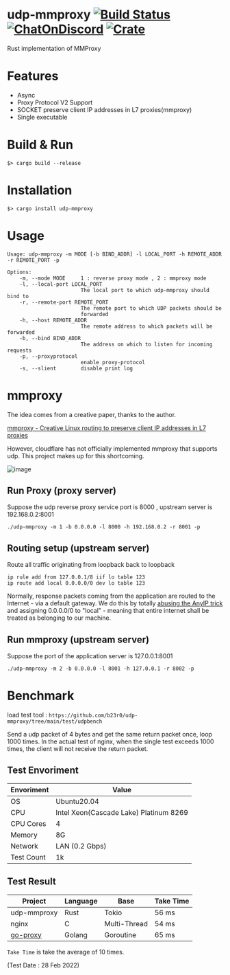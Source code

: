 # udp-mmproxy [![Build Status](https://img.shields.io/github/workflow/status/b23r0/udp-mmproxy/Rust)](https://github.com/b23r0/udp-mmproxy/actions/workflows/rust.yml) [![ChatOnDiscord](https://img.shields.io/badge/chat-on%20discord-blue)](https://discord.gg/ZKtYMvDFN4) [![Crate](https://img.shields.io/crates/v/udp-mmproxy)](https://crates.io/crates/udp-mmproxy)
Rust implementation of MMProxy

# Features

* Async
* Proxy Protocol V2 Support
* SOCKET preserve client IP addresses in L7 proxies(mmproxy)
* Single executable

# Build & Run

`$> cargo build --release`

# Installation

`$> cargo install udp-mmproxy`

# Usage

```
Usage: udp-mmproxy -m MODE [-b BIND_ADDR] -l LOCAL_PORT -h REMOTE_ADDR -r REMOTE_PORT -p

Options:
    -m, --mode MODE     1 : reverse proxy mode , 2 : mmproxy mode
    -l, --local-port LOCAL_PORT
                        The local port to which udp-mmproxy should bind to
    -r, --remote-port REMOTE_PORT
                        The remote port to which UDP packets should be
                        forwarded
    -h, --host REMOTE_ADDR
                        The remote address to which packets will be forwarded
    -b, --bind BIND_ADDR
                        The address on which to listen for incoming requests
    -p, --proxyprotocol
                        enable proxy-protocol
    -s, --slient        disable print log

```

# mmproxy

The idea comes from a creative paper, thanks to the author. 

[mmproxy - Creative Linux routing to preserve client IP addresses in L7 proxies](https://blog.cloudflare.com/mmproxy-creative-way-of-preserving-client-ips-in-spectrum/)

However, cloudflare has not officially implemented mmproxy that supports udp. This project makes up for this shortcoming.

![image]( https://github.com/b23r0/udp-mmproxy/blob/main/example/mmproxy.jpg)

## Run Proxy (proxy server)

Suppose the udp reverse proxy service port is 8000 , upstream server is 192.168.0.2:8001

```
./udp-mmproxy -m 1 -b 0.0.0.0 -l 8000 -h 192.168.0.2 -r 8001 -p
```

## Routing setup (upstream server) 

Route all traffic originating from loopback back to loopback

```
ip rule add from 127.0.0.1/8 iif lo table 123
ip route add local 0.0.0.0/0 dev lo table 123
```

Normally, response packets coming from the application are routed to the Internet - via a default gateway. We do this by totally [abusing the AnyIP trick](https://blog.cloudflare.com/how-we-built-spectrum/) and assigning 0.0.0.0/0 to "local" - meaning that entire internet shall be treated as belonging to our machine. 

## Run mmproxy (upstream server)

Suppose the port of the application server is 127.0.0.1:8001

```
./udp-mmproxy -m 2 -b 0.0.0.0 -l 8001 -h 127.0.0.1 -r 8002 -p
```
# Benchmark

load test tool : `https://github.com/b23r0/udp-mmproxy/tree/main/test/udpbench`

Send a udp packet of 4 bytes and get the same return packet once, loop 1000 times. In the actual test of nginx, when the single test exceeds 1000 times, the client will not receive the return packet.

## Test Envoriment

| Envoriment    | Value           |
|-------------- |-----------      |
| OS      | Ubuntu20.04       |
| CPU           | Intel Xeon(Cascade Lake) Platinum 8269        |
| CPU Cores       | 4             |
| Memory       | 8G             |
| Network       | LAN (0.2 Gbps)             |
| Test Count    | 1k              |

## Test Result

| Project        | Language | Base        | Take Time |
|----------------|----------|-------------|-----------|
| udp-mmproxy          | Rust     | Tokio   | 56 ms    |
| nginx | C     | Multi-Thread   | 54 ms    |
| [go-proxy](https://github.com/snail007/goproxy)         | Golang     | Goroutine       | 65 ms    |

`Take Time` is take the average of 10 times.

(Test Date : 28 Feb 2022)
